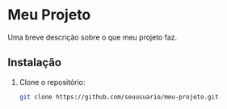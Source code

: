 # Meu Projeto  

Uma breve descrição sobre o que meu projeto faz.  

## Instalação  

1. Clone o repositório:  
   ```bash  
   git clone https://github.com/seuusuario/meu-projeto.git
